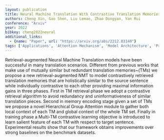 ```yaml
---
layout: publication
title: Neural Machine Translation With Contrastive Translation Memories
authors: Cheng Xin, Gao Shen, Liu Lemao, Zhao Dongyan, Yan Rui
conference: "Arxiv"
year: 2022
bibkey: cheng2022neural
additional_links:
  - {name: "Paper", url: "https://arxiv.org/abs/2212.03140"}
tags: ['Applications', 'Attention Mechanism', 'Model Architecture', 'Pretraining Methods', 'RAG', 'Tools', 'Training Techniques']
---
```

Retrieval-augmented Neural Machine Translation models have been successful in many translation scenarios. Different from previous works that make use of mutually similar but redundant translation memories~(TMs) we propose a new retrieval-augmented NMT to model contrastively retrieved translation memories that are holistically similar to the source sentence while individually contrastive to each other providing maximal information gains in three phases. First in TM retrieval phase we adopt a contrastive retrieval algorithm to avoid redundancy and uninformativeness of similar translation pieces. Second in memory encoding stage given a set of TMs we propose a novel Hierarchical Group Attention module to gather both local context of each TM and global context of the whole TM set. Finally in training phase a Multi-TM contrastive learning objective is introduced to learn salient feature of each TM with respect to target sentence. Experimental results show that our framework obtains improvements over strong baselines on the benchmark datasets.
